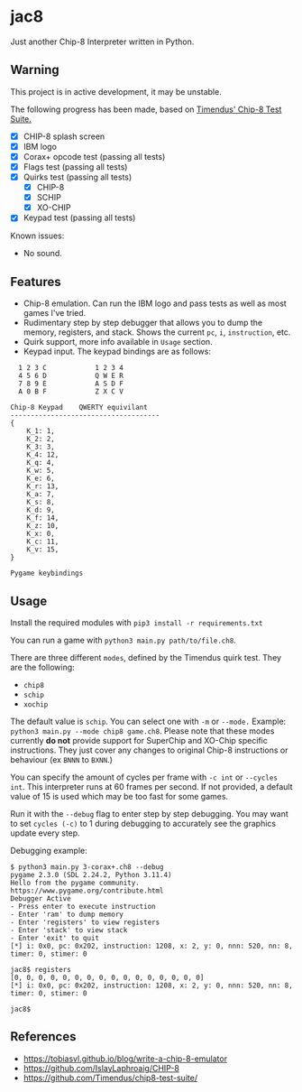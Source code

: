 # jac8

Just another Chip-8 Interpreter written in Python.

## Warning

This project is in active development, it may be unstable.

The following progress has been made, based on [Timendus' Chip-8 Test Suite.](https://github.com/Timendus/chip8-test-suite)

- [x] CHIP-8 splash screen
- [x] IBM logo
- [x] Corax+ opcode test (passing all tests)
- [x] Flags test (passing all tests)
- [x] Quirks test (passing all tests)
  - [x] CHIP-8
  - [x] SCHIP
  - [x] XO-CHIP
- [x] Keypad test (passing all tests)

Known issues:

- No sound.

## Features

- Chip-8 emulation. Can run the IBM logo and pass tests as well as most games I've tried.
- Rudimentary step by step debugger that allows you to dump the memory, registers, and stack. Shows the current `pc`, `i`, `instruction`, etc.
- Quirk support, more info available in `Usage` section.
- Keypad input. The keypad bindings are as follows:

```
  1 2 3 C            1 2 3 4
  4 5 6 D            Q W E R
  7 8 9 E            A S D F
  A 0 B F            Z X C V

Chip-8 Keypad    QWERTY equivilant
-------------------------------------
{
    K_1: 1,
    K_2: 2,
    K_3: 3,
    K_4: 12,
    K_q: 4,
    K_w: 5,
    K_e: 6,
    K_r: 13,
    K_a: 7,
    K_s: 8,
    K_d: 9,
    K_f: 14,
    K_z: 10,
    K_x: 0,
    K_c: 11,
    K_v: 15,
}

Pygame keybindings
```

## Usage

Install the required modules with `pip3 install -r requirements.txt`

You can run a game with `python3 main.py path/to/file.ch8`.

There are three different `modes`, defined by the Timendus quirk test. They are the following:

- `chip8`
- `schip`
- `xochip`

The default value is `schip`. You can select one with `-m` or `--mode.` Example: `python3 main.py --mode chip8 game.ch8`. Please note that these modes currently **do not** provide support for SuperChip and XO-Chip specific instructions. They just cover any changes to original Chip-8 instructions or behaviour (ex `BNNN` to `BXNN`.)

You can specify the amount of cycles per frame with `-c int` or `--cycles int`. This interpreter runs at 60 frames per second. If not provided, a default value of 15 is used which may be too fast for some games.

Run it with the `--debug` flag to enter step by step debugging. You may want to set `cycles (-c)` to 1 during debugging to accurately see the graphics update every step.

Debugging example:

```
$ python3 main.py 3-corax+.ch8 --debug
pygame 2.3.0 (SDL 2.24.2, Python 3.11.4)
Hello from the pygame community. https://www.pygame.org/contribute.html
Debugger Active
- Press enter to execute instruction
- Enter 'ram' to dump memory
- Enter 'registers' to view registers
- Enter 'stack' to view stack
- Enter 'exit' to quit
[*] i: 0x0, pc: 0x202, instruction: 1208, x: 2, y: 0, nnn: 520, nn: 8, timer: 0, stimer: 0

jac8$ registers
[0, 0, 0, 0, 0, 0, 0, 0, 0, 0, 0, 0, 0, 0, 0, 0]
[*] i: 0x0, pc: 0x202, instruction: 1208, x: 2, y: 0, nnn: 520, nn: 8, timer: 0, stimer: 0

jac8$
```

## References

- https://tobiasvl.github.io/blog/write-a-chip-8-emulator
- https://github.com/IslayLaphroaig/CHIP-8
- https://github.com/Timendus/chip8-test-suite/
